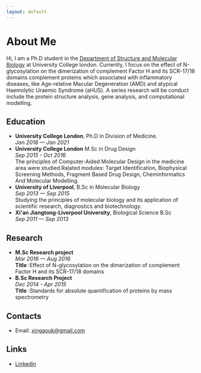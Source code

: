 ```yaml
---
layout: default
---
```


# About Me
Hi, I am a Ph.D student in the [Department of Structure and Molecular Biology](https://www.ucl.ac.uk/biosciences/departments/smb) at University College london. Currently, I focus on the effect of N-glycosylation on the dimerization of complement Factor H and its SCR-17/18 domains complement proteins which associated with inflammatory diseases, like Age-relative Macular Degeneration (AMD) and atypical Haemolytic Uraemic Syndrome (aHUS). A series research will be conduct include the protein structure analysis, gene analysis, and computational modelling. 

## Education
- **University College London**, Ph.D in Division of Medicine.
<br>_Jan 2018 — Jan 2021_  
- **University College London**  M.Sc in Drug Design
<br>_Sep 2015 - Oct 2016_
<br>The principles of Computer-Aided Molecular Design in the medicine area were studied.Ralated modules: Target Identification, Biophysical Screening Methods, Fragment Based Drug Design, Cheminformatics And Molecular Modelling.
- **University of Liverpool**, B.Sc in Molecular Biology
<br>_Sep 2013 — Sep 2015_
<br>Studying the principles of molecular biology and its application of scientific research, diagnostics and biotechnology. 
- **Xi'an Jiangtong-Liverpool University**, Biological Science B.Sc
<br>_Sep 2011 — Sep 2013_

## Research
- **M.Sc Research project**
<br>_Mar 2016 — Aug 2016_
<br> **Title** :Effect of N-glycosylation on the dimerization of complement Factor H and its SCR-17/18 domains
- **B.Sc Research Project**
<br>_Dec 2014 - Apr 2015_
<br> **Title** :Standards for absolute quantification of proteins by mass spectrometry


## Contacts

- Email: xingaouk@gmail.com

## Links

- [Linkedin](https://www.linkedin.com/in/xin-gao-5b0b80a3/)
